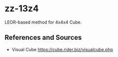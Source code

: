 # zz-13z4
LEOR-based method for 4x4x4 Cube.

## References and Sources
- Visual Cube https://cube.rider.biz/visualcube.php
